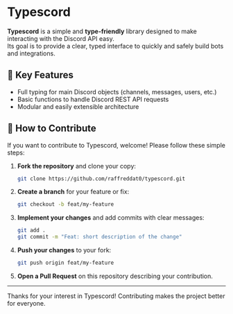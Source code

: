 # Typescord

**Typescord** is a simple and **type-friendly** library designed to make interacting with the Discord API easy.  
Its goal is to provide a clear, typed interface to quickly and safely build bots and integrations.

## 🚀 Key Features

- Full typing for main Discord objects (channels, messages, users, etc.)
- Basic functions to handle Discord REST API requests
- Modular and easily extensible architecture

## 📖 How to Contribute

If you want to contribute to Typescord, welcome! Please follow these simple steps:

1. **Fork the repository** and clone your copy:

   ```bash
   git clone https://github.com/raffreddat0/typescord.git
   ```

2. **Create a branch** for your feature or fix:

   ```bash
   git checkout -b feat/my-feature
   ```

3. **Implement your changes** and add commits with clear messages:

    ```bash
    git add .
    git commit -m "Feat: short description of the change"
    ```

4. **Push your changes** to your fork:

    ```bash
    git push origin feat/my-feature
    ```
5. **Open a Pull Request** on this repository describing your contribution.

---

Thanks for your interest in Typescord!
Contributing makes the project better for everyone.